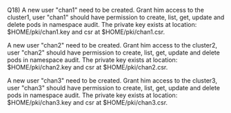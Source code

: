 Q18) A new user "chan1" need to be created. Grant him access to the cluster1, user "chan1" should have permission to create, list, get, update and delete pods in namespace audit. The private key exists at location: $HOME/pki/chan1.key and csr at $HOME/pki/chan1.csr.
	 
A new user "chan2" need to be created. Grant him access to the cluster2, user "chan2" should have permission to create, list, get, update and delete pods in namespace audit. The private key exists at location: $HOME/pki/chan2.key and csr at $HOME/pki/chan2.csr.
	 
A new user "chan3" need to be created. Grant him access to the cluster3, user "chan3" should have permission to create, list, get, update and delete pods in namespace audit. The private key exists at location: $HOME/pki/chan3.key and csr at $HOME/pki/chan3.csr.
